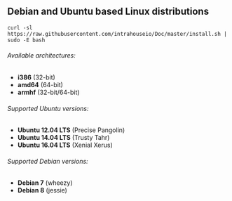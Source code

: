 
## Debian and Ubuntu based Linux distributions

`curl -sl https://raw.githubusercontent.com/intrahouseio/Doc/master/install.sh | sudo -E bash`

###### Available architectures:

* **i386** (32-bit)
* **amd64** (64-bit)
* **armhf** (32-bit/64-bit)

###### Supported Ubuntu versions:

* **Ubuntu 12.04 LTS** (Precise Pangolin)
* **Ubuntu 14.04 LTS** (Trusty Tahr)
* **Ubuntu 16.04 LTS** (Xenial Xerus)

###### Supported Debian versions:

* **Debian 7** (wheezy)
* **Debian 8** (jessie)
